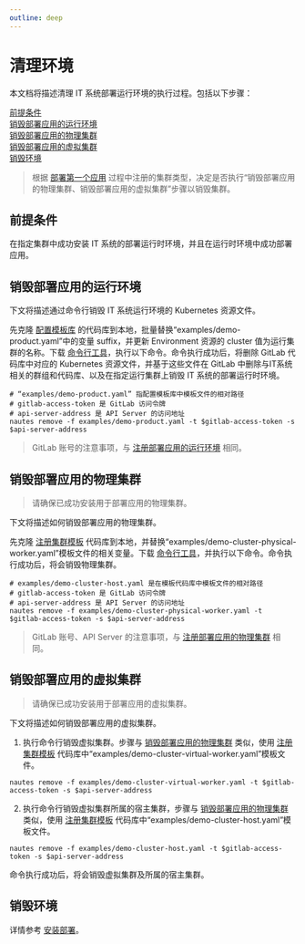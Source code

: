 ```yaml
---
outline: deep
---
```

# 清理环境
本文档将描述清理 IT 系统部署运行环境的执行过程。包括以下步骤：  

[前提条件](#前提条件)  
[销毁部署应用的运行环境](#销毁部署应用的运行环境)  
[销毁部署应用的物理集群](#销毁部署应用的物理集群)  
[销毁部署应用的虚拟集群](#销毁部署应用的虚拟集群)  
[销毁环境](#销毁环境)  
> 根据 [部署第一个应用](quickstart-01.md) 过程中注册的集群类型，决定是否执行“销毁部署应用的物理集群、销毁部署应用的虚拟集群”步骤以销毁集群。

## 前提条件
在指定集群中成功安装 IT 系统的部署运行时环境，并且在运行时环境中成功部署应用。

## 销毁部署应用的运行环境
下文将描述通过命令行销毁 IT 系统运行环境的 Kubernetes 资源文件。

先克隆 [配置模板库](https://gitlab.bluzin.io/nautes-labs/cli.git) 的代码库到本地，批量替换“examples/demo-product.yaml”中的变量 suffix，并更新 Environment 资源的 cluster 值为运行集群的名称。下载 [命令行工具](https://gitlab.bluzin.io/nautes-labs/cli.git)，执行以下命令。命令执行成功后，将删除 GitLab 代码库中对应的 Kubernetes 资源文件，并基于这些文件在 GitLab 中删除与IT系统相关的群组和代码库、以及在指定运行集群上销毁 IT 系统的部署运行时环境。
```Shell
# “examples/demo-product.yaml” 指配置模板库中模板文件的相对路径
# gitlab-access-token 是 GitLab 访问令牌
# api-server-address 是 API Server 的访问地址
nautes remove -f examples/demo-product.yaml -t $gitlab-access-token -s $api-server-address
```
> GitLab 账号的注意事项，与 [注册部署应用的运行环境](quickstart-01.md#准备部署应用的运行环境) 相同。

## 销毁部署应用的物理集群
> 请确保已成功安装用于部署应用的物理集群。

下文将描述如何销毁部署应用的物理集群。

先克隆 [注册集群模板](https://gitlab.bluzin.io/nautes-labs/cli.git) 代码库到本地，并替换“examples/demo-cluster-physical-worker.yaml”模板文件的相关变量。下载 [命令行工具](https://gitlab.bluzin.io/nautes-labs/cli.git)，并执行以下命令。命令执行成功后，将会销毁物理集群。  
```Shell
# examples/demo-cluster-host.yaml 是在模板代码库中模板文件的相对路径
# gitlab-access-token 是 GitLab 访问令牌
# api-server-address 是 API Server 的访问地址
nautes remove -f examples/demo-cluster-physical-worker.yaml -t $gitlab-access-token -s $api-server-address
```
> GitLab 账号、API Server 的注意事项，与 [注册部署应用的物理集群](quickstart-01.md#注册部署应用的物理集群) 相同。


## 销毁部署应用的虚拟集群
> 请确保已成功安装用于部署应用的虚拟集群。

下文将描述如何销毁部署应用的虚拟集群。

1. 执行命令行销毁虚拟集群。步骤与 [销毁部署应用的物理集群](#销毁部署应用的物理集群) 类似，使用 [注册集群模板](https://gitlab.bluzin.io/nautes-labs/cli.git) 代码库中“examples/demo-cluster-virtual-worker.yaml”模板文件。
```Shell
nautes remove -f examples/demo-cluster-virtual-worker.yaml -t $gitlab-access-token -s $api-server-address
```
2. 执行命令行销毁虚拟集群所属的宿主集群，步骤与 [销毁部署应用的物理集群](#销毁部署应用的物理集群) 类似，使用 [注册集群模板](https://gitlab.bluzin.io/nautes-labs/cli.git) 代码库中“examples/demo-cluster-host.yaml”模板文件。
```Shell
nautes remove -f examples/demo-cluster-host.yaml -t $gitlab-access-token -s $api-server-address
```
命令执行成功后，将会销毁虚拟集群及所属的宿主集群。

## 销毁环境
详情参考 [安装部署](quickstart-03.md#销毁环境)。